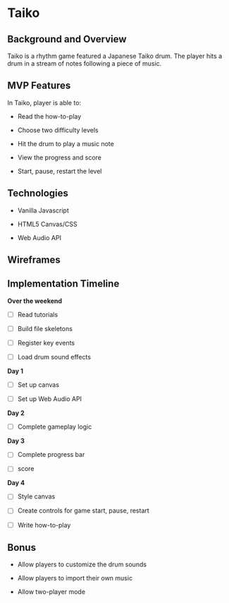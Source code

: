 # Taiko

## Background and Overview

Taiko is a rhythm game featured a Japanese Taiko drum. The player hits a drum in a stream of notes following a piece of music.

## MVP Features

In Taiko, player is able to:

- Read the how-to-play

- Choose two difficulty levels

- Hit the drum to play a music note

- View the progress and score

- Start, pause, restart the level

## Technologies

- Vanilla Javascript

- HTML5 Canvas/CSS

- Web Audio API

## Wireframes



## Implementation Timeline

__Over the weekend__

- [ ] Read tutorials

- [ ] Build file skeletons

- [ ] Register key events

- [ ] Load drum sound effects

__Day 1__

- [ ] Set up canvas

- [ ] Set up Web Audio API

__Day 2__

- [ ] Complete gameplay logic

__Day 3__

- [ ] Complete progress bar

- [ ] score

__Day 4__

- [ ] Style canvas

- [ ] Create controls for game start, pause, restart

- [ ] Write how-to-play

## Bonus

- Allow players to customize the drum sounds

- Allow players to import their own music

- Allow two-player mode
